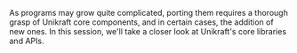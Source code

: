 As programs may grow quite complicated, porting them requires a thorough grasp of Unikraft core components, and in certain cases, the addition of new ones.
In this session, we'll take a closer look at Unikraft's core libraries and APIs.
